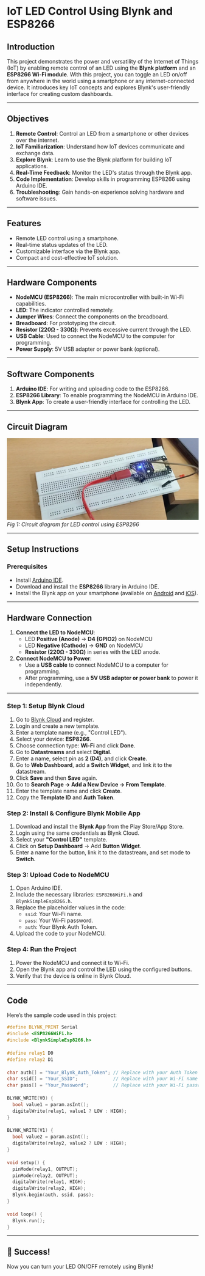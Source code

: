 # IoT LED Control Using Blynk and ESP8266

## Introduction
This project demonstrates the power and versatility of the Internet of Things (IoT) by enabling remote control of an LED using the **Blynk platform** and an **ESP8266 Wi-Fi module**. With this project, you can toggle an LED on/off from anywhere in the world using a smartphone or any internet-connected device. It introduces key IoT concepts and explores Blynk's user-friendly interface for creating custom dashboards.

---

## Objectives
1. **Remote Control**: Control an LED from a smartphone or other devices over the internet.
2. **IoT Familiarization**: Understand how IoT devices communicate and exchange data.
3. **Explore Blynk**: Learn to use the Blynk platform for building IoT applications.
4. **Real-Time Feedback**: Monitor the LED's status through the Blynk app.
5. **Code Implementation**: Develop skills in programming ESP8266 using Arduino IDE.
6. **Troubleshooting**: Gain hands-on experience solving hardware and software issues.

---

## Features
- Remote LED control using a smartphone.
- Real-time status updates of the LED.
- Customizable interface via the Blynk app.
- Compact and cost-effective IoT solution.

---

## Hardware Components
- **NodeMCU (ESP8266)**: The main microcontroller with built-in Wi-Fi capabilities.
- **LED**: The indicator controlled remotely.
- **Jumper Wires**: Connect the components on the breadboard.
- **Breadboard**: For prototyping the circuit.
- **Resistor (220Ω - 330Ω)**: Prevents excessive current through the LED.
- **USB Cable**: Used to connect the NodeMCU to the computer for programming.
- **Power Supply**: 5V USB adapter or power bank (optional).

---

## Software Components
1. **Arduino IDE**: For writing and uploading code to the ESP8266.
2. **ESP8266 Library**: To enable programming the NodeMCU in Arduino IDE.
3. **Blynk App**: To create a user-friendly interface for controlling the LED.

---

## Circuit Diagram
![Circuit Diagram](https://github.com/Aishwaryan172/LED-Using-Blynk-and-ESP8266/blob/main/Circuit%20Diagram(LED)..png)
*Fig 1: Circuit diagram for LED control using ESP8266*

---

## Setup Instructions
### Prerequisites
- Install [Arduino IDE](https://www.arduino.cc/en/software).
- Download and install the **ESP8266** library in Arduino IDE.
- Install the Blynk app on your smartphone (available on [Android](https://play.google.com) and [iOS](https://apps.apple.com)).
  
---

## Hardware Connection
1. **Connect the LED to NodeMCU**:
   - LED **Positive (Anode)** → **D4 (GPIO2)** on NodeMCU
   - LED **Negative (Cathode)** → **GND** on NodeMCU
   - **Resistor (220Ω - 330Ω)** in series with the LED anode.
2. **Connect NodeMCU to Power**:
   - Use a **USB cable** to connect NodeMCU to a computer for programming.
   - After programming, use a **5V USB adapter or power bank** to power it independently.

---

### Step 1: Setup Blynk Cloud
1. Go to [Blynk Cloud](https://blynk.cloud) and register.
2. Login and create a new template.
3. Enter a template name (e.g., "Control LED").
4. Select your device: **ESP8266**.
5. Choose connection type: **Wi-Fi** and click **Done**.
6. Go to **Datastreams** and select **Digital**.
7. Enter a name, select pin as **2 (D4)**, and click **Create**.
8. Go to **Web Dashboard**, add a **Switch Widget**, and link it to the datastream.
9. Click **Save** and then **Save** again.
10. Go to **Search Page → Add a New Device → From Template**.
11. Enter the template name and click **Create**.
12. Copy the **Template ID** and **Auth Token**.

### Step 2: Install & Configure Blynk Mobile App
1. Download and install the **Blynk App** from the Play Store/App Store.
2. Login using the same credentials as Blynk Cloud.
3. Select your **"Control LED"** template.
4. Click on **Setup Dashboard** → Add **Button Widget**.
5. Enter a name for the button, link it to the datastream, and set mode to **Switch**.

### Step 3: Upload Code to NodeMCU
1. Open Arduino IDE.
2. Include the necessary libraries: `ESP8266WiFi.h` and `BlynkSimpleEsp8266.h`.
3. Replace the placeholder values in the code:
   - `ssid`: Your Wi-Fi name.
   - `pass`: Your Wi-Fi password.
   - `auth`: Your Blynk Auth Token.
4. Upload the code to your NodeMCU.

### Step 4: Run the Project
1. Power the NodeMCU and connect it to Wi-Fi.
2. Open the Blynk app and control the LED using the configured buttons.
3. Verify that the device is online in Blynk Cloud.

---

## Code
Here’s the sample code used in this project:

```cpp
#define BLYNK_PRINT Serial
#include <ESP8266WiFi.h>
#include <BlynkSimpleEsp8266.h>

#define relay1 D0
#define relay2 D1

char auth[] = "Your_Blynk_Auth_Token"; // Replace with your Auth Token
char ssid[] = "Your_SSID";             // Replace with your Wi-Fi name
char pass[] = "Your_Password";         // Replace with your Wi-Fi password

BLYNK_WRITE(V0) {
  bool value1 = param.asInt();
  digitalWrite(relay1, value1 ? LOW : HIGH);
}

BLYNK_WRITE(V1) {
  bool value2 = param.asInt();
  digitalWrite(relay2, value2 ? LOW : HIGH);
}

void setup() {
  pinMode(relay1, OUTPUT);
  pinMode(relay2, OUTPUT);
  digitalWrite(relay1, HIGH);
  digitalWrite(relay2, HIGH);
  Blynk.begin(auth, ssid, pass);
}

void loop() {
  Blynk.run();
}
```

---

## 🚀 Success!
Now you can turn your LED ON/OFF remotely using Blynk!
